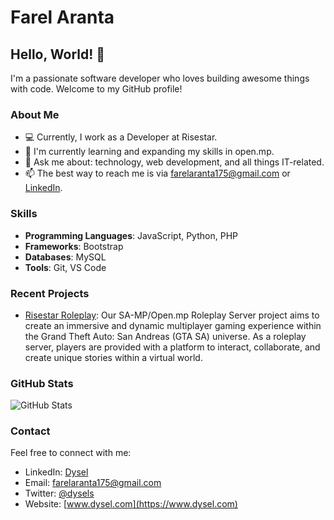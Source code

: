 # Farel Aranta

## Hello, World! 👋

I'm a passionate software developer who loves building awesome things with code. Welcome to my GitHub profile!

### About Me

- 💻 Currently, I work as a Developer at Risestar.
- 🌱 I'm currently learning and expanding my skills in open.mp.
- 💬 Ask me about: technology, web development, and all things IT-related.
- 📫 The best way to reach me is via [farelaranta175@gmail.com](mailto:farelaranta175@gmail.com) or [LinkedIn](https://www.linkedin.com/in/dysel).

### Skills

- **Programming Languages**: JavaScript, Python, PHP
- **Frameworks**: Bootstrap
- **Databases**: MySQL
- **Tools**: Git, VS Code

### Recent Projects

- [Risestar Roleplay](https://github.com/dysel/risestar_roleplay): Our SA-MP/Open.mp Roleplay Server project aims to create an immersive and dynamic multiplayer gaming experience within the Grand Theft Auto: San Andreas (GTA SA) universe. As a roleplay server, players are provided with a platform to interact, collaborate, and create unique stories within a virtual world.

### GitHub Stats

![GitHub Stats](https://github-readme-stats.vercel.app/api?username=dysels&show_icons=true)

### Contact

Feel free to connect with me:

- LinkedIn: [Dysel](https://www.linkedin.com/in/dysel)
- Email: [farelaranta175@gmail.com](mailto:farelaranta175@google.com)
- Twitter: [@dysels](https://twitter.com/dysels)
- Website: [www.dysel.com](https://www.dysel.com)
